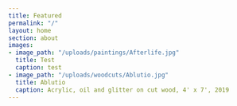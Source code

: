 ```yaml
---
title: Featured
permalink: "/"
layout: home
section: about
images:
- image_path: "/uploads/paintings/Afterlife.jpg"
  title: Test
  caption: test
- image_path: "/uploads/woodcuts/Ablutio.jpg"
  title: Ablutio
  caption: Acrylic, oil and glitter on cut wood, 4' x 7', 2019
---
```


